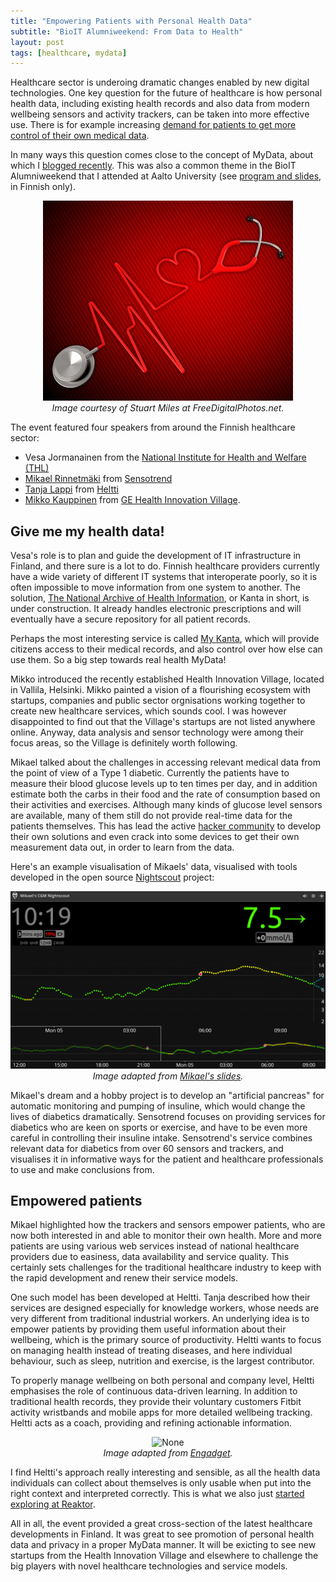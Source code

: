 ```yaml
---
title: "Empowering Patients with Personal Health Data"
subtitle: "BioIT Alumniweekend: From Data to Health"
layout: post
tags: [healthcare, mydata]
---
```



Healthcare sector is underoing dramatic changes enabled by new digital technologies. One key question for the future of healthcare is how personal health data, including existing health records and also data from modern wellbeing sensors and activity trackers, can be taken into more effective use. There is for example increasing [demand for patients to get more control of their own medical data](http://www.nature.com/nbt/journal/v33/n9/abs/nbt.3340.html).

In many ways this question comes close to the concept of MyData, about which I [blogged recently](/blog/2015-10-20-mydata-bigdata-human-side.html). This was also a common theme in the BioIT Alumniweekend that I attended at Aalto University (see [program and slides](http://elec.aalto.fi/fi/current/events/2015-09-22-011/), in Finnish only).

<center>
<img src="/blog/figs/2015-11-03-bioit-health-data/ID-100303128.jpg" alt="None" width="400">

<br>
<em>Image courtesy of Stuart Miles at FreeDigitalPhotos.net.</em>
</center>


The event featured four speakers from around the Finnish healthcare sector:

* Vesa Jormanainen from the [National Institute for Health and Welfare (THL)](https://www.thl.fi/en/)
* [Mikael Rinnetmäki](https://twitter.com/mrinnetmaki) from [Sensotrend](http://www.sensotrend.com/)
* [Tanja Lappi](https://twitter.com/lappitar) from [Heltti](http://heltti.fi/en/)
* [Mikko Kauppinen](https://twitter.com/MikkoSKauppinen) from [GE Health Innovation Village](https://twitter.com/healthinnovlge). 



## Give me my health data!

Vesa's role is to plan and guide the development of IT infrastructure in Finland, and there sure is a lot to do. Finnish healthcare providers currently have a wide variety of 
different IT systems that interoperate poorly, so it is often impossible to move information from one system to another. The solution, [The National Archive of Health Information](http://www.kanta.fi/en/), or Kanta in short, is under construction. It already handles electronic prescriptions and will eventually have a secure repository for all patient records.

Perhaps the most interesting service is called [My Kanta](http://www.kanta.fi/en/omakanta), which will provide citizens access to their medical records, and also control over how else can use them. So a big step towards real health MyData!

Mikko introduced the recently established Health Innovation Village, located in Vallila, Helsinki. Mikko painted a vision of a flourishing ecosystem with startups, companies and public sector orgnisations working together to create new healthcare services, which sounds cool. I was however disappointed to find out that the Village's startups are not listed anywhere online. Anyway, data analysis and sensor technology were among their focus areas, so the Village is definitely worth following.


Mikael talked about the challenges in accessing relevant medical data from the point of view of a Type 1 diabetic. Currently the patients have to measure their blood glucose levels up to ten times per day, and in addition estimate both the carbs in their food and the rate of consumption based on their activities and exercises. Although many kinds of glucose level sensors are available, many of them still do not provide real-time data for the patients themselves. This has lead the active [hacker community](http://www.nightscout.info/) to develop their own solutions and even crack into some devices to get their own measurement data out, in order to learn from the data. 

Here's an example visualisation of Mikaels' data, visualised with tools developed in the open source [Nightscout](http://www.nightscout.info/) project:

<center>
<img src="/blog/figs/2015-11-03-bioit-health-data/Mikael_nightscout.png" alt="None" width="600">

<br>
<em>Image adapted from <a href="http://elec.aalto.fi/fi/current/events/2015-09-22-011/">Mikael's slides</a>.</em>
</center>


Mikael's dream and a hobby project is to develop an "artificial pancreas" for automatic monitoring and pumping of insuline, which would change the lives of diabetics dramatically. Sensotrend focuses on providing services for diabetics who are keen on sports or exercise, and have to be even more careful in controlling their insuline intake. Sensotrend's service combines relevant data for diabetics from over 60 sensors and trackers, and visualises it in informative ways for the patient and healthcare professionals to use and make conclusions from.



## Empowered patients

Mikael highlighted how the trackers and sensors empower patients, who are now both interested in and able to monitor their own health. More and more patients are using various web services instead of national healthcare providers due to easiness, data availability and service quality. This certainly sets challenges for the traditional healthcare industry to keep with the rapid development and renew their service models. 

One such model has been developed at Heltti. Tanja described how their services are designed especially for knowledge workers, whose needs are very different from traditional industrial workers. An underlying idea is to empower patients by providing them useful information about their wellbeing, which is the primary source of productivity. Heltti wants to focus on managing health instead of treating diseases, and here individual behaviour, such as sleep, nutrition and exercise, is the largest contributor. 

To properly manage wellbeing on both personal and company level, Heltti emphasises the role of continuous data-driven learning. In addition to traditional health records, they provide their voluntary customers Fitbit activity wristbands and mobile apps for more detailed wellbeing tracking. Heltti acts as a coach, providing and refining actionable information.

<center>
<img src="http://www.blogcdn.com/www.engadget.com/media/2013/05/fitbit-android.jpg" alt="None" width="400">

<br>
<em>Image adapted from <a href="http://www.engadget.com/2013/05/16/fitbit-now-syncs-to-galaxy-s-4/">Engadget</a>.</em>
</center>

I find Heltti's approach really interesting and sensible, as all the health data individuals can collect about themselves is only usable when put into the right context and interpreted correctly. This is what we also just [started exploring at Reaktor](http://reaktor.com/blog/exploring-the-future-of-occupational-healthcare/).

All in all, the event provided a great cross-section of the latest healthcare developments in Finland. It was great to see promotion of personal health data and privacy in a proper MyData manner. It will be exicting to see new startups from the Health Innovation Village and elsewhere to challenge the big players with novel healthcare technologies and service models. 



